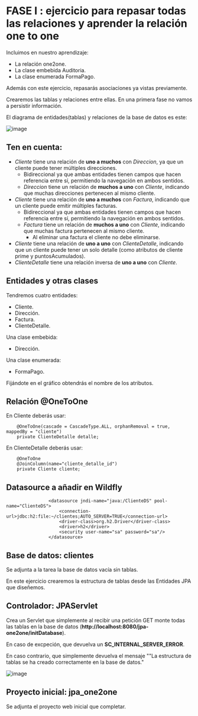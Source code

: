 # FASE I : ejercicio para repasar todas las relaciones y aprender la relación one to one

Incluimos en nuestro aprendizaje:
- La relación one2one.
- La clase embebida Auditoria.
- La clase enumerada FormaPago.

Además con este ejercicio, repasarás asociaciones ya vistas previamente.

Crearemos las tablas y relaciones entre ellas. En una primera fase no vamos a persistir información.

El diagrama de entidades(tablas) y relaciones de la base de datos es este:

![image](https://github.com/user-attachments/assets/782663be-aafb-4caa-9a03-3d4aa99fb46e)



## Ten en cuenta:

- *Cliente* tiene una relación de **uno a muchos** con *Direccion*, ya que un cliente puede tener múltiples direcciones.
    - Bidireccional ya que ambas entidades tienen campos que hacen referencia entre sí, permitiendo la navegación en ambos sentidos.
    - *Direccion* tiene un relación de **muchos a uno** con *Cliente*, indicando que muchas direcciones pertenecen al mismo cliente. 
- *Cliente* tiene una relación de **uno a muchos** con *Factura*, indicando que un cliente puede emitir múltiples facturas.
    - Bidireccional ya que ambas entidades tienen campos que hacen referencia entre sí, permitiendo la navegación en ambos sentidos.
    - *Factura* tiene un relación de **muchos a uno** con *Cliente*, indicando que muchas factura pertenecen al mismo cliente.
        - Al eliminar una factura el cliente no debe eliminarse.
- *Cliente* tiene una relación de **uno a uno** con *ClienteDetalle*, indicando que un cliente puede tener un solo detalle (como atributos de cliente prime y puntosAcumulados).
- *ClienteDetalle* tiene una relación inversa de **uno a uno** con *Cliente*.


## Entidades y otras clases

Tendremos cuatro entidades:

- Cliente.
- Dirección.
- Factura.
- ClienteDetalle.

Una clase embebida:
- Dirección.

Una clase enumerada:
- FormaPago.

Fijándote en el gráfico obtendrás el nombre de los atributos.

## Relación @OneToOne

En Cliente deberás usar:

```
    @OneToOne(cascade = CascadeType.ALL, orphanRemoval = true, mappedBy = "cliente")
    private ClienteDetalle detalle;
```

En ClienteDetalle deberás usar:

```
    @OneToOne
    @JoinColumn(name="cliente_detalle_id")
    private Cliente cliente;

```

## Datasource a añadir en Wildfly

```
                <datasource jndi-name="java:/ClienteDS" pool-name="ClienteDS">
                    <connection-url>jdbc:h2:file:~/clientes;AUTO_SERVER=TRUE</connection-url>
                    <driver-class>org.h2.Driver</driver-class>
                    <driver>h2</driver>
                    <security user-name="sa" password="sa"/>
                </datasource>

```

## Base de datos: clientes

Se adjunta a la tarea la base de datos vacía sin tablas.

En este ejercicio crearemos la estructura de tablas desde las Entidades JPA que diseñemos.

## Controlador: JPAServlet

Crea un Servlet que simplemente al recibir una petición GET monte todas las tablas en la base de datos (**http://localhost:8080/jpa-one2one/initDatabase**).

En caso de excpeción, que devuelva un **SC_INTERNAL_SERVER_ERROR**.

En caso contrario, que simplemente devuelva el mensaje ""La estructura de tablas se ha creado correctamente en la base de datos."

![image](https://github.com/user-attachments/assets/cb1b3821-8e4c-4d6f-b74d-08cad9655342)

  
## Proyecto inicial: jpa_one2one

Se adjunta el proyecto web inicial que completar.
